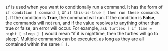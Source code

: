 `If` is used when you want to conditionally run a command. It has the form of `if condition [ command ]`, or `if this-is-true [ then run these commands ]`. If the condition is **True**, the command will run. If the condition is **False**, the commands will not run, and if the value resolves to anything other than true or false, an error will occur.  For example, `ask turtles [ if time = night [ sleep ] ]` would mean “if it is nighttime, then the turtles will go to sleep”. Multiple commands can be executed, as long as they are all contained within the same `[ ]`.